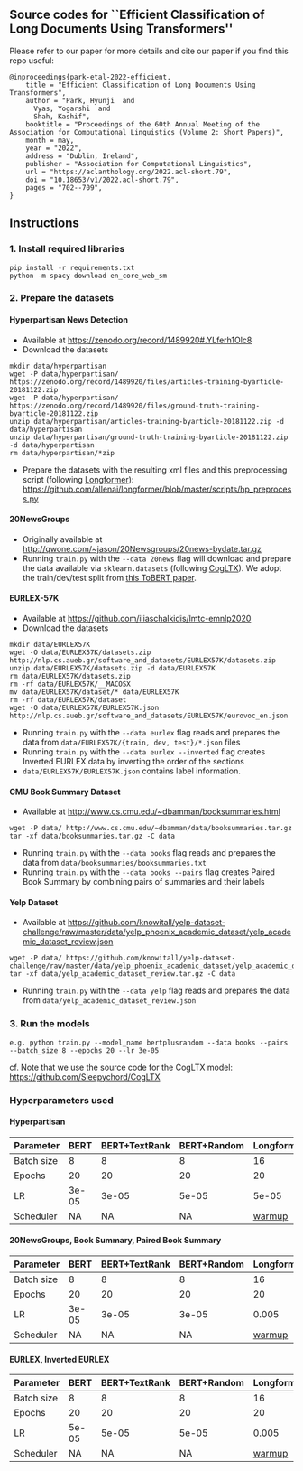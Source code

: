 ## Source codes for ``Efficient Classification of Long Documents Using Transformers''

Please refer to our paper for more details and cite our paper if you find this repo useful:

```
@inproceedings{park-etal-2022-efficient,
    title = "Efficient Classification of Long Documents Using Transformers",
    author = "Park, Hyunji  and
      Vyas, Yogarshi  and
      Shah, Kashif",
    booktitle = "Proceedings of the 60th Annual Meeting of the Association for Computational Linguistics (Volume 2: Short Papers)",
    month = may,
    year = "2022",
    address = "Dublin, Ireland",
    publisher = "Association for Computational Linguistics",
    url = "https://aclanthology.org/2022.acl-short.79",
    doi = "10.18653/v1/2022.acl-short.79",
    pages = "702--709",
}
```

## Instructions

### 1. Install required libraries

```
pip install -r requirements.txt
python -m spacy download en_core_web_sm
```

### 2. Prepare the datasets

#### Hyperpartisan News Detection 

* Available at <https://zenodo.org/record/1489920#.YLferh1Olc8>
* Download the datasets

```
mkdir data/hyperpartisan
wget -P data/hyperpartisan/ https://zenodo.org/record/1489920/files/articles-training-byarticle-20181122.zip
wget -P data/hyperpartisan/ https://zenodo.org/record/1489920/files/ground-truth-training-byarticle-20181122.zip
unzip data/hyperpartisan/articles-training-byarticle-20181122.zip -d data/hyperpartisan
unzip data/hyperpartisan/ground-truth-training-byarticle-20181122.zip -d data/hyperpartisan
rm data/hyperpartisan/*zip
```
  
*  Prepare the datasets with the resulting xml files and this preprocessing script (following [Longformer](https://arxiv.org/abs/2004.05150)): <https://github.com/allenai/longformer/blob/master/scripts/hp_preprocess.py>

#### 20NewsGroups

* Originally available at <http://qwone.com/~jason/20Newsgroups/20news-bydate.tar.gz>
* Running `train.py` with the `--data 20news` flag will download and prepare the data available via `sklearn.datasets` (following [CogLTX](https://proceedings.neurips.cc/paper/2020/file/96671501524948bc3937b4b30d0e57b9-Paper.pdf)).
We adopt the train/dev/test split from [this ToBERT paper](https://ieeexplore.ieee.org/document/9003958).
  
#### EURLEX-57K

* Available at <https://github.com/iliaschalkidis/lmtc-emnlp2020>
* Download the datasets

```
mkdir data/EURLEX57K
wget -O data/EURLEX57K/datasets.zip http://nlp.cs.aueb.gr/software_and_datasets/EURLEX57K/datasets.zip
unzip data/EURLEX57K/datasets.zip -d data/EURLEX57K
rm data/EURLEX57K/datasets.zip
rm -rf data/EURLEX57K/__MACOSX
mv data/EURLEX57K/dataset/* data/EURLEX57K
rm -rf data/EURLEX57K/dataset
wget -O data/EURLEX57K/EURLEX57K.json http://nlp.cs.aueb.gr/software_and_datasets/EURLEX57K/eurovoc_en.json
```

* Running `train.py` with the `--data eurlex` flag reads and prepares the data from `data/EURLEX57K/{train, dev, test}/*.json` files
* Running `train.py` with the `--data eurlex --inverted` flag creates Inverted EURLEX data by inverting the order of the sections
* `data/EURLEX57K/EURLEX57K.json` contains label information.

#### CMU Book Summary Dataset

* Available at <http://www.cs.cmu.edu/~dbamman/booksummaries.html>

```
wget -P data/ http://www.cs.cmu.edu/~dbamman/data/booksummaries.tar.gz
tar -xf data/booksummaries.tar.gz -C data
```

* Running `train.py` with the `--data books` flag reads and prepares the data from `data/booksummaries/booksummaries.txt`
* Running `train.py` with the `--data books --pairs` flag creates Paired Book Summary by combining pairs of summaries and their labels

#### Yelp Dataset

* Available at <https://github.com/knowitall/yelp-dataset-challenge/raw/master/data/yelp_phoenix_academic_dataset/yelp_academic_dataset_review.json>

```
wget -P data/ https://github.com/knowitall/yelp-dataset-challenge/raw/master/data/yelp_phoenix_academic_dataset/yelp_academic_dataset_review.json.tar.gz
tar -xf data/yelp_academic_dataset_review.tar.gz -C data
```

* Running `train.py` with the `--data yelp` flag reads and prepares the data from `data/yelp_academic_dataset_review.json`


### 3. Run the models

```
e.g. python train.py --model_name bertplusrandom --data books --pairs --batch_size 8 --epochs 20 --lr 3e-05
```

cf. Note that we use the source code for the CogLTX model: <https://github.com/Sleepychord/CogLTX>

### Hyperparameters used

#### Hyperpartisan

| Parameter  | BERT  | BERT+TextRank | BERT+Random | Longformer                                        | ToBERT |
|------------|-------|---------------|-------------|---------------------------------------------------|--------|
| Batch size | 8     | 8             | 8           | 16                                                | 8      |
| Epochs     | 20    | 20            | 20          | 20                                                | 20     |
| LR         | 3e-05 | 3e-05         | 5e-05       | 5e-05                                             | 5e-05  |
| Scheduler  | NA    | NA            | NA          | [warmup](https://arxiv.org/abs/2004.05150)  | NA     |

#### 20NewsGroups, Book Summary, Paired Book Summary

| Parameter  | BERT  | BERT+TextRank | BERT+Random | Longformer                                        | ToBERT |
|------------|-------|---------------|-------------|---------------------------------------------------|--------|
| Batch size | 8     | 8             | 8           | 16                                                | 8      |
| Epochs     | 20    | 20            | 20          | 20                                                | 20     |
| LR         | 3e-05 | 3e-05         | 3e-05       | 0.005                                             | 3e-05  |
| Scheduler  | NA    | NA            | NA          | [warmup](https://arxiv.org/abs/2004.05150)  | NA     |

#### EURLEX, Inverted EURLEX

| Parameter  | BERT  | BERT+TextRank | BERT+Random | Longformer                                        | ToBERT |
|------------|-------|---------------|-------------|---------------------------------------------------|--------|
| Batch size | 8     | 8             | 8           | 16                                                | 8      |
| Epochs     | 20    | 20            | 20          | 20                                                | 20     |
| LR         | 5e-05 | 5e-05         | 5e-05       | 0.005                                             | 5e-05  |
| Scheduler  | NA    | NA            | NA          | [warmup](https://arxiv.org/abs/2004.05150)        | NA     |



